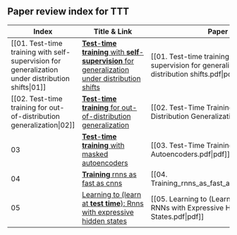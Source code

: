 ## Paper review index for TTT

| Index                                                                                             | Title & Link                                                                                                                                                                | Paper                                                                                                  | Submission |
| ------------------------------------------------------------------------------------------------- | --------------------------------------------------------------------------------------------------------------------------------------------------------------------------- | ------------------------------------------------------------------------------------------------------ | ---------- |
| [[01. Test-time training with self-supervision for generalization under distribution shifts\|01]] | [**Test**-**time training** with **self**-**supervision** for generalization under distribution shifts](http://proceedings.mlr.press/v119/sun20b.html)                      | [[01. Test-time training with self-supervision for generalization under distribution shifts.pdf\|pdf]] | #PMIR      |
| [[02. Test-time training for out-of-distribution generalization\|02]]                             | [**Test**-**time training** for out-of-distribution generalization](https://openreview.net/forum?id=HyezmlBKwr)                                                             | [[02. Test-Time Training for Out-of-Distribution Generalization.pdf\|pdf]]                             | #ICLR      |
| 03                                                                                                | [**Test**-**time training** with masked autoencoders](https://proceedings.neurips.cc/paper_files/paper/2022/hash/bcdec1c2d60f94a93b6e36f937aa0530-Abstract-Conference.html) | [[03. Test-Time Training with Masked Autoencoders.pdf\|pdf]]                                           | #NeurIPS   |
| 04                                                                                                | [**Training** rnns as fast as cnns](https://openreview.net/forum?id=rJBiunlAW)                                                                                              | [[04. Training_rnns_as_fast_as_cnns.pdf\|pdf]]                                                         | #ICLR      |
| 05                                                                                                | [Learning to (learn at **test time**): Rnns with expressive hidden states](https://arxiv.org/abs/2407.04620)                                                                | [[05. Learning to (Learn at Test Time) - RNNs with Expressive Hidden States.pdf\|pdf]]                 | #Pre-Print |
